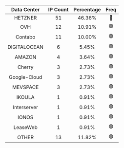 | Data Center | IP Count | Percentage | Freq |
|:------------:|:--------:|:-----------:|:-----:|
| HETZNER | 51 | 46.36% | 🔴 |
| OVH | 12 | 10.91% | 🟢 |
| Contabo | 11 | 10.00% | 🟢 |
| DIGITALOCEAN | 6 | 5.45% | 🟢 |
| AMAZON | 4 | 3.64% | 🟢 |
| Cherry | 3 | 2.73% | 🟢 |
| Google-Cloud | 3 | 2.73% | 🟢 |
| MEVSPACE | 3 | 2.73% | 🟢 |
| IKOULA | 1 | 0.91% | 🟢 |
| Interserver | 1 | 0.91% | 🟢 |
| IONOS | 1 | 0.91% | 🟢 |
| LeaseWeb | 1 | 0.91% | 🟢 |
| OTHER | 13 | 11.82% | 🟢 |